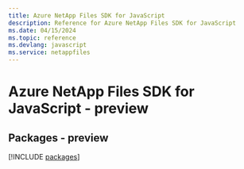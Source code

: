 ```yaml
---
title: Azure NetApp Files SDK for JavaScript
description: Reference for Azure NetApp Files SDK for JavaScript
ms.date: 04/15/2024
ms.topic: reference
ms.devlang: javascript
ms.service: netappfiles
---
```

# Azure NetApp Files SDK for JavaScript - preview
## Packages - preview
[!INCLUDE [packages](netapp-files-index.md)]